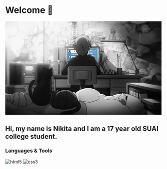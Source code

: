 # Welcome 👋

![Header](https://github.com/x1zy/x1zy/blob/main/assets/me.gif)

## Hi, my name is Nikita and I am a 17 year old SUAI college student.

### Languages & Tools

<img alt="html5" src="https://img.shields.io/badge/-HTML5-E34F26?style=flat-square&logo=html5&logoColor=white" /> <img
alt="css3" src="https://img.shields.io/badge/-CSS3-blue?style=flat-square&logo=css3&logoColor=white" />
